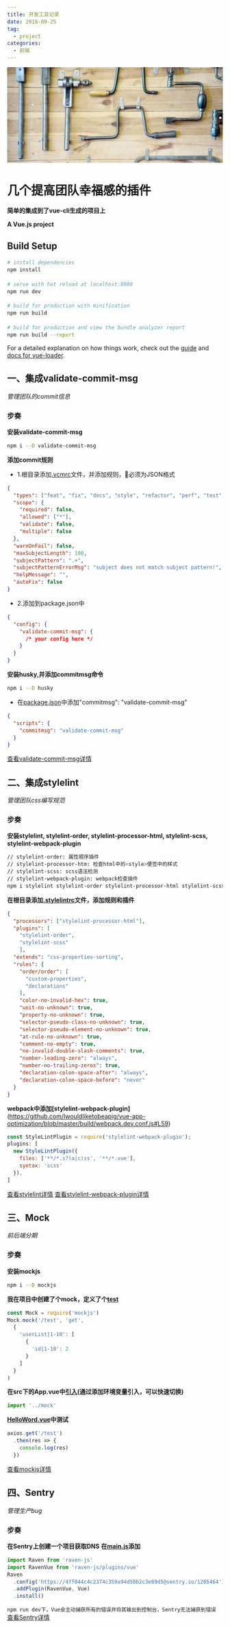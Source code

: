 ```yaml
---
title: 开发工具记录
date: 2018-09-25
tag: 
  - project
categories:
  - 前端
---
```

![](/imgs/project/theme/tool.jpg)

# 几个提高团队幸福感的插件
**简单的集成到了vue-cli生成的项目上**

**A Vue.js project**

## Build Setup

``` bash
# install dependencies
npm install

# serve with hot reload at localhost:8080
npm run dev

# build for production with minification
npm run build

# build for production and view the bundle analyzer report
npm run build --report
```

For a detailed explanation on how things work, check out the [guide](http://vuejs-templates.github.io/webpack/) and [docs for vue-loader](http://vuejs.github.io/vue-loader).

## 一、集成validate-commit-msg

*管理团队的commit信息*

### 步奏

**安装validate-commit-msg**
```bash
npm i --D validate-commit-msg
```
**添加commit规则**
* 1.根目录添加[.vcmrc](https://github.com/Iwouldliketobeapig/vue-app-optimization/blob/master/.vcmrc)文件，并添加规则，必须为JSON格式

```JSON
{
  "types": ["feat", "fix", "docs", "style", "refactor", "perf", "test", "build", "ci", "chore", "revert"],
  "scope": {
    "required": false,
    "allowed": ["*"],
    "validate": false,
    "multiple": false
  },
  "warnOnFail": false,
  "maxSubjectLength": 100,
  "subjectPattern": ".+",
  "subjectPatternErrorMsg": "subject does not match subject pattern!",
  "helpMessage": "",
  "autoFix": false
}
```

* 2.添加到package.json中

```package.json
{
  "config": {
    "validate-commit-msg": {
      /* your config here */
    }
  }
}
```
**安装husky,并添加commitmsg命令**
```bash
npm i --D husky
```
* 在[package.json](https://github.com/Iwouldliketobeapig/vue-app-optimization/blob/master/package.json#L12)中添加"commitmsg": "validate-commit-msg"

```json
{
  "scripts": {
    "commitmsg": "validate-commit-msg"
  }
}
```
[查看validate-commit-msg详情](https://www.npmjs.com/package/validate-commit-msg)

## 二、集成stylelint

*管理团队css编写规范*

### 步奏
**安装stylelint, stylelint-order, stylelint-processor-html, stylelint-scss, stylelint-webpack-plugin**
```bash
// stylelint-order: 属性顺序插件
// stylelint-processor-htm: 检查html中的<style>便签中的样式
// stylelint-scss: scss语法检测
// stylelint-webpack-plugin: webpack检查插件
npm i stylelint stylelint-order stylelint-processor-html stylelint-scss stylelint-webpack-plugin --D
```

**在根目录添加[.stylelintrc](https://github.com/Iwouldliketobeapig/vue-app-optimization/blob/master/.stylelintrc)文件，添加规则和插件**
```json
{ 
  "processors": ["stylelint-processor-html"],
  "plugins": [
    "stylelint-order",
    "stylelint-scss"
	],
  "extends": "css-properties-sorting",
  "rules": {
    "order/order": [
      "custom-properties",
      "declarations"
    ],
    "color-no-invalid-hex": true,
    "unit-no-unknown": true,
    "property-no-unknown": true,
    "selector-pseudo-class-no-unknown": true,
    "selector-pseudo-element-no-unknown": true,
    "at-rule-no-unknown": true,
    "comment-no-empty": true,
    "no-invalid-double-slash-comments": true,
    "number-leading-zero": "always",
    "number-no-trailing-zeros": true,
    "declaration-colon-space-after": "always",
    "declaration-colon-space-before": "never"
  }
}
```

**webpack中添加[stylelint-webpack-plugin]**(https://github.com/Iwouldliketobeapig/vue-app-optimization/blob/master/build/webpack.dev.conf.js#L59)
```javascript
const StyleLintPlugin = require('stylelint-webpack-plugin');
plugins: [
  new StyleLintPlugin({
    files: ['**/*.s?(a|c)ss', '**/*.vue'],
    syntax: 'scss'
  }),
]
```
[查看stylelint详情](https://stylelint.io/) [查看stylelint-webpack-plugin详情](https://www.npmjs.com/package/stylelint-webpack-plugin)

## 三、Mock

*前后端分期*

### 步奏

**安装mockjs**
```bash
npm i --D mockjs
```

**我在项目中创建了个mock，定义了个[test](https://github.com/Iwouldliketobeapig/vue-app-optimization/blob/master/mock/user/test.js)**
```javascript
const Mock = require('mockjs')
Mock.mock('/test', 'get',
  {
    'userList|1-10': [
      {
        'id|1-10': 2
      }
    ]
  }
)
```

**在src下的App.vue中[引入](https://github.com/Iwouldliketobeapig/vue-app-optimization/blob/master/src/main.js#L8)(通过添加环境变量引入，可以快速切换)**
```javascript
import '../mock'
```

**[HelloWord.vue](https://github.com/Iwouldliketobeapig/vue-app-optimization/blob/master/src/components/HelloWorld.vue#L115)中测试**
```javascript
axios.get('/test')
  .then(res => {
    console.log(res)
  })
```
[查看mockjs详情](http://mockjs.com/)

## 四、Sentry

*管理生产bug*

### 步奏
**在Sentry上创建一个项目获取DNS**
**在[main.js](https://github.com/Iwouldliketobeapig/vue-app-optimization/blob/master/src/main.js#L6)添加**
```javascript
import Raven from 'raven-js'
import RavenVue from 'raven-js/plugins/vue'
Raven
  .config('https://4ff044c4c2374c359a94d58b2c3e89d5@sentry.io/1285464')
  .addPlugin(RavenVue, Vue)
  .install()
```
`npm run dev下，Vue会主动捕获所有的错误并将其输出到控制台，Sentry无法捕获到错误`
[查看Sentry详情](https://sentry.io/welcome/)
